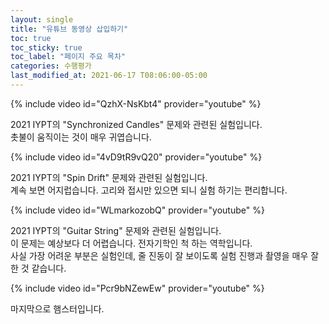 ```yaml
---
layout: single
title: "유튜브 동영상 삽입하기"
toc: true 
toc_sticky: true 
toc_label: "페이지 주요 목차" 
categories: 수행평가 
last_modified_at: 2021-06-17 T08:06:00-05:00 
---
```


{% include video id="QzhX-NsKbt4" provider="youtube" %}  

2021 IYPT의 "Synchronized Candles" 문제와 관련된 실험입니다.  
촛불이 움직이는 것이 매우 귀엽습니다.  

{% include video id="4vD9tR9vQ20" provider="youtube" %}  

2021 IYPT의 "Spin Drift" 문제와 관련된 실험입니다.  
계속 보면 어지럽습니다. 고리와 접시만 있으면 되니 실험 하기는 편리합니다.  


{% include video id="WLmarkozobQ" provider="youtube" %}  

2021 IYPT의 "Guitar String" 문제와 관련된 실험입니다.  
이 문제는 예상보다 더 어렵습니다. 전자기학인 척 하는 역학입니다.  
사실 가장 어려운 부분은 실험인데, 줄 진동이 잘 보이도록 실험 진행과 촬영을 매우 잘 한 것 같습니다.  

{% include video id="Pcr9bNZewEw" provider="youtube" %}  


마지막으로 햄스터입니다.   
  
